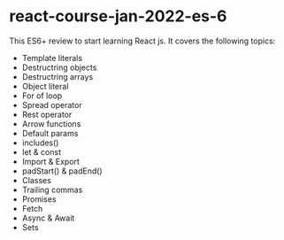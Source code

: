 # react-course-jan-2022-es-6

This ES6+ review to start learning React js.
It covers the following topics:
- Template literals
- Destructring objects
- Destructring arrays
- Object literal
- For of loop
- Spread operator
- Rest operator
- Arrow functions
- Default params
- includes()
- let & const
- Import & Export
- padStart() & padEnd()
- Classes
- Trailing commas
- Promises
- Fetch
- Async & Await
- Sets